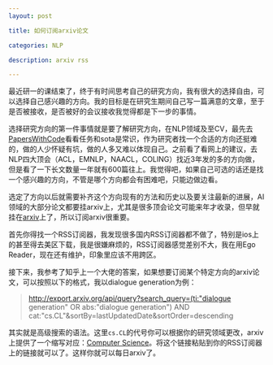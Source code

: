 ```yaml
---
layout: post

title: 如何订阅arxiv论文

categories: NLP

description: arxiv rss

---
```


最近研一的课结束了，终于有时间思考自己的研究方向，我有很大的选择自由，可以选择自己感兴趣的方向。我的目标是在研究生期间自己写一篇满意的文章，至于是否被接收，是否被好的会议接收我觉得都是下一步的事情。

选择研究方向的第一件事情就是要了解研究方向，在NLP领域及至CV，最先去[PapersWithCode](paperswithcode.com)看看任务和sota是常识，作为研究者找一个合适的方向还挺难的，做的人少怀疑有坑，做的人多又难以体现自己。之前看了看网上的建议，去NLP四大顶会（ACL，EMNLP，NAACL，COLING）找近3年发的多的方向做，但是看了一下长文数量一年就有600篇往上。我觉得吧，如果自己可选的话还是找一个感兴趣的方向，不管是哪个方向都会有困难吧，只能边做边看。

选定了方向以后就需要补齐这个方向现有的方法和历史以及要关注最新的进展，AI领域的大部分论文都要挂arxiv上，尤其是很多顶会论文可能来年才收录，但早就挂在[arxiv](arxiv.org)上了，所以订阅arxiv很重要。

首先你得找一个RSS订阅器，我发现很多国内RSS订阅器都不做了，特别是ios上的甚至得去美区下载，我是很嫌麻烦的，RSS订阅器感觉差别不大，我在用Ego Reader，现在还有维护，印象里应该不用跨区。

接下来，我参考了知乎上一个大佬的答案，如果想要订阅某个特定方向的arxiv论文，可以按照以下的格式，我以dialogue generation为例：

> http://export.arxiv.org/api/query?search_query=(ti:"dialogue generation" OR abs:"dialogue generation") AND cat:"cs.CL"&amp;sortBy=lastUpdatedDate&amp;sortOrder=descending

其实就是高级搜索的语法。这里`cs.CL`的代号你可以根据你的研究领域更改，arxiv上提供了一个缩写对应：[Computer Science](arxiv.org/archive/cs)。将这个链接粘贴到你的RSS订阅器上的链接就可以了。这样你就可以每日arxiv了。

